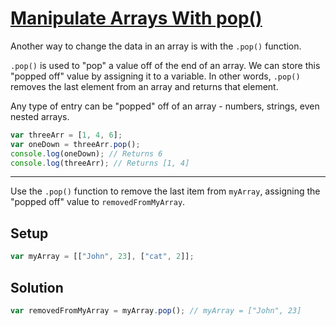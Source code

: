 # [Manipulate Arrays With pop()](https://learn.freecodecamp.org/javascript-algorithms-and-data-structures/basic-javascript/manipulate-arrays-with-pop)

Another way to change the data in an array is with the `.pop()` function.

`.pop()` is used to "pop" a value off of the end of an array. We can store this "popped off" value by assigning it to a variable. In other words, `.pop()` removes the last element from an array and returns that element.

Any type of entry can be "popped" off of an array - numbers, strings, even nested arrays.

```js
var threeArr = [1, 4, 6];
var oneDown = threeArr.pop();
console.log(oneDown); // Returns 6
console.log(threeArr); // Returns [1, 4]
```

---

Use the `.pop()` function to remove the last item from `myArray`, assigning the "popped off" value to `removedFromMyArray`.

## Setup

```js
var myArray = [["John", 23], ["cat", 2]];
```

## Solution

```js
var removedFromMyArray = myArray.pop(); // myArray = ["John", 23]
```